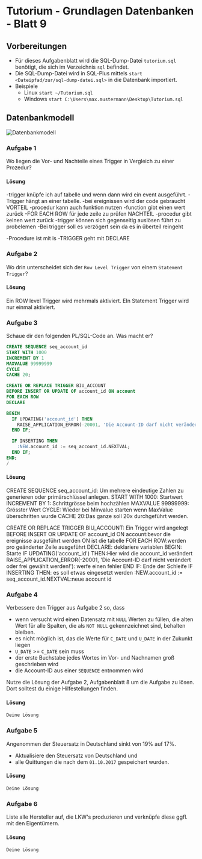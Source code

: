 ﻿# Tutorium - Grundlagen Datenbanken - Blatt 9

## Vorbereitungen
* Für dieses Aufgabenblatt wird die SQL-Dump-Datei `tutorium.sql` benötigt, die sich im Verzeichnis `sql` befindet.
* Die SQL-Dump-Datei wird in SQL-Plus mittels `start <Dateipfad/zur/sql-dump-datei.sql>` in die Datenbank importiert.
* Beispiele
  * Linux `start ~/Tutorium.sql`
  * Windows `start C:\Users\max.mustermann\Desktop\Tutorium.sql`

## Datenbankmodell
![Datenbankmodell](./img/datamodler_schema.png)

### Aufgabe 1
Wo liegen die Vor- und Nachteile eines Trigger in Vergleich zu einer Prozedur?

#### Lösung
-trigger knüpfe ich auf tabelle und wenn dann wird ein event ausgeführt.
-Trigger hängt an einer tabelle.
-bei ereignissen wird der code gebraucht
VORTEIL
-procedur kann auch funktion nutzen
-function gibt einen wert zurück
-FOR EACH ROW für jede zeile zu prüfen
NACHTEIL
-procedur gibt keinen wert zurück
-trigger können sich gegenseitig auslösen führt zu probelemen
-Bei trigger soll es verzögert sein da es in überteil reingeht

-Procedure ist mit is
-TRIGGER geht mit DECLARE

### Aufgabe 2
Wo drin unterscheidet sich der `Row Level Trigger` von einem `Statement Trigger`?

#### Lösung
Ein ROW level Trigger wird mehrmals aktiviert.
EIn Statement Trigger wird nur einmal aktiviert.

### Aufgabe 3
Schaue dir den folgenden PL/SQL-Code an. Was macht er?

```sql
CREATE SEQUENCE seq_account_id
START WITH 1000
INCREMENT BY 1
MAXVALUE 99999999
CYCLE
CACHE 20;

CREATE OR REPLACE TRIGGER BIU_ACCOUNT
BEFORE INSERT OR UPDATE OF account_id ON account
FOR EACH ROW
DECLARE

BEGIN
  IF UPDATING('account_id') THEN
    RAISE_APPLICATION_ERROR(-20001, 'Die Account-ID darf nicht verändert oder frei gewählt werden!');
  END IF;

  IF INSERTING THEN
    :NEW.account_id := seq_account_id.NEXTVAL;
  END IF;
END;
/
```

#### Lösung
CREATE SEQUENCE seq_account_id: Um mehrere eindeutige Zahlen zu generieren
oder primärschlüssel anlegen.
START WITH 1000: Startwert
INCREMENT BY 1: Schrittgrösse beim hochzählen
MAXVALUE 99999999: Grösster Wert
CYCLE: Wieder bei Minvalue starten wenn MaxValue überschritten wurde
CACHE 20:Das ganze soll 20x durchgeführt werden.

CREATE OR REPLACE TRIGGER BIU_ACCOUNT: Ein Trigger wird angelegt
BEFORE INSERT OR UPDATE OF account_id ON account:bevor die ereignisse ausgeführt werden
ON ist die tabelle
FOR EACH ROW:werden pro geänderter Zeile ausgeführt
DECLARE: deklariere variablen
BEGIN: Starte
IF UPDATING('account_id') THEN:Hier wird die account_id verändert
RAISE_APPLICATION_ERROR(-20001, 'Die Account-ID darf nicht verändert oder frei gewählt werden!'): werfe einen fehler
END IF: Ende der Schleife
IF INSERTING THEN: es soll etwas eingesetzt werden
:NEW.account_id := seq_account_id.NEXTVAL:neue account id


### Aufgabe 4
Verbessere den Trigger aus Aufgabe 2 so, dass
+ wenn versucht wird einen Datensatz mit `NULL` Werten zu füllen, die alten Wert für alle Spalten, die als `NOT NULL` gekennzeichnet sind, behalten bleiben.
+ es nicht möglich ist, das die Werte für `C_DATE` und `U_DATE` in der Zukunkt liegen
+ `U_DATE` >= `C_DATE` sein muss
+ der erste Buchstabe jedes Wortes im Vor- und Nachnamen groß geschrieben wird
+ die Account-ID aus einer `SEQUENCE` entnommen wird

Nutze die Lösung der Aufgabe 2, Aufgabenblatt 8 um die Aufgabe zu lösen. Dort solltest du einige Hilfestellungen finden.

#### Lösung
```sql
Deine Lösung
```

### Aufgabe 5
Angenommen der Steuersatz in Deutschland sinkt von 19% auf 17%.
+ Aktualisiere den Steuersatz von Deutschland und
+ alle Quittungen die nach dem `01.10.2017` gespeichert wurden.

#### Lösung
```sql
Deine Lösung
```

### Aufgabe 6
Liste alle Hersteller auf, die LKW's produzieren und verknüpfe diese ggfl. mit den Eigentümern.

#### Lösung
```sql
Deine Lösung
```


























